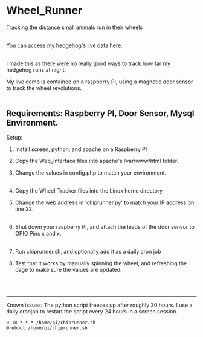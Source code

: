 # Wheel_Runner
Tracking the distance small animals run in their wheels <br><br>

[You can access my hedgehog's live data here.](https://chip.fenneltechsolutions.com)<br><br>

I made this as there were no really good ways to track how far my hedgehog runs at night.<br>

My live demo is contained on a raspberry PI, using a magnetic door sensor to track the wheel revolutions.<br><br>

Requirements: Raspberry PI, Door Sensor, Mysql Environment.
---
Setup:<br>
1. Install screen, python, and apache on a Raspberry PI<br>
2. Copy the Web_Interface files into apache's /var/www/html folder.<br>
3. Change the values in config.php to match your environment.<br><br>

4. Copy the Wheel_Tracker files into the Linux home directory<br>
5. Change the web address in 'chiprunner.py' to match your IP address on line 22.<br><br>

6. Shut down your raspberry PI, and attach the leads of the door sensor to GPIO Pins x and x.<br><br>

7. Run chiprunner.sh, and optionally add it as a daily cron job<br>
8. Test that it works by manually spinning the wheel, and refreshing the page to make sure the values are updated.<br>

<br><br>

---
Known issues: The python script freezes up after roughly 30 hours. I use a daily cronjob to restart the script every 24 hours in a screen session.<br>
```
0 18 * * * /home/pi/chiprunner.sh
@reboot /home/pi/chiprunner.sh
```
